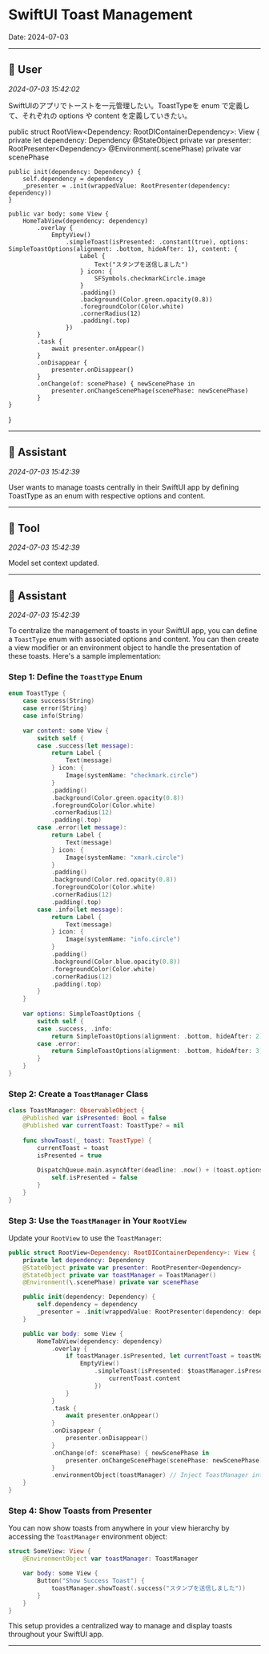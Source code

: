 # SwiftUI Toast Management

Date: 2024-07-03

---

## 👤 User
*2024-07-03 15:42:02*

SwiftUIのアプリでトーストを一元管理したい。ToastTypeを enum で定義して、それぞれの options や content を定義していきたい。

public struct RootView&lt;Dependency: RootDIContainerDependency&gt;: View {
    private let dependency: Dependency
    @StateObject private var presenter: RootPresenter&lt;Dependency&gt;
    @Environment(\.scenePhase) private var scenePhase

    public init(dependency: Dependency) {
        self.dependency = dependency
        _presenter = .init(wrappedValue: RootPresenter(dependency: dependency))
    }

    public var body: some View {
        HomeTabView(dependency: dependency)
            .overlay {
                EmptyView()
                    .simpleToast(isPresented: .constant(true), options: SimpleToastOptions(alignment: .bottom, hideAfter: 1), content: {
                        Label {
                            Text("スタンプを送信しました")
                        } icon: {
                            SFSymbols.checkmarkCircle.image
                        }
                        .padding()
                        .background(Color.green.opacity(0.8))
                        .foregroundColor(Color.white)
                        .cornerRadius(12)
                        .padding(.top)
                    })
            }
            .task {
                await presenter.onAppear()
            }
            .onDisappear {
                presenter.onDisappear()
            }
            .onChange(of: scenePhase) { newScenePhase in
                presenter.onChangeScenePhage(scenePhase: newScenePhase)
            }
    }
}

---

## 🤖 Assistant
*2024-07-03 15:42:39*

User wants to manage toasts centrally in their SwiftUI app by defining ToastType as an enum with respective options and content.

---

## 🔧 Tool
*2024-07-03 15:42:39*

Model set context updated.

---

## 🤖 Assistant
*2024-07-03 15:42:39*

To centralize the management of toasts in your SwiftUI app, you can define a `ToastType` enum with associated options and content. You can then create a view modifier or an environment object to handle the presentation of these toasts. Here's a sample implementation:

### Step 1: Define the `ToastType` Enum

```swift
enum ToastType {
    case success(String)
    case error(String)
    case info(String)
    
    var content: some View {
        switch self {
        case .success(let message):
            return Label {
                Text(message)
            } icon: {
                Image(systemName: "checkmark.circle")
            }
            .padding()
            .background(Color.green.opacity(0.8))
            .foregroundColor(Color.white)
            .cornerRadius(12)
            .padding(.top)
        case .error(let message):
            return Label {
                Text(message)
            } icon: {
                Image(systemName: "xmark.circle")
            }
            .padding()
            .background(Color.red.opacity(0.8))
            .foregroundColor(Color.white)
            .cornerRadius(12)
            .padding(.top)
        case .info(let message):
            return Label {
                Text(message)
            } icon: {
                Image(systemName: "info.circle")
            }
            .padding()
            .background(Color.blue.opacity(0.8))
            .foregroundColor(Color.white)
            .cornerRadius(12)
            .padding(.top)
        }
    }
    
    var options: SimpleToastOptions {
        switch self {
        case .success, .info:
            return SimpleToastOptions(alignment: .bottom, hideAfter: 2)
        case .error:
            return SimpleToastOptions(alignment: .bottom, hideAfter: 3)
        }
    }
}
```

### Step 2: Create a `ToastManager` Class

```swift
class ToastManager: ObservableObject {
    @Published var isPresented: Bool = false
    @Published var currentToast: ToastType? = nil
    
    func showToast(_ toast: ToastType) {
        currentToast = toast
        isPresented = true
        
        DispatchQueue.main.asyncAfter(deadline: .now() + (toast.options.hideAfter ?? 2)) {
            self.isPresented = false
        }
    }
}
```

### Step 3: Use the `ToastManager` in Your `RootView`

Update your `RootView` to use the `ToastManager`:

```swift
public struct RootView<Dependency: RootDIContainerDependency>: View {
    private let dependency: Dependency
    @StateObject private var presenter: RootPresenter<Dependency>
    @StateObject private var toastManager = ToastManager()
    @Environment(\.scenePhase) private var scenePhase

    public init(dependency: Dependency) {
        self.dependency = dependency
        _presenter = .init(wrappedValue: RootPresenter(dependency: dependency))
    }

    public var body: some View {
        HomeTabView(dependency: dependency)
            .overlay {
                if toastManager.isPresented, let currentToast = toastManager.currentToast {
                    EmptyView()
                        .simpleToast(isPresented: $toastManager.isPresented, options: currentToast.options, content: {
                            currentToast.content
                        })
                }
            }
            .task {
                await presenter.onAppear()
            }
            .onDisappear {
                presenter.onDisappear()
            }
            .onChange(of: scenePhase) { newScenePhase in
                presenter.onChangeScenePhage(scenePhase: newScenePhase)
            }
            .environmentObject(toastManager) // Inject ToastManager into the environment
    }
}
```

### Step 4: Show Toasts from Presenter

You can now show toasts from anywhere in your view hierarchy by accessing the `ToastManager` environment object:

```swift
struct SomeView: View {
    @EnvironmentObject var toastManager: ToastManager

    var body: some View {
        Button("Show Success Toast") {
            toastManager.showToast(.success("スタンプを送信しました"))
        }
    }
}
```

This setup provides a centralized way to manage and display toasts throughout your SwiftUI app.

---
